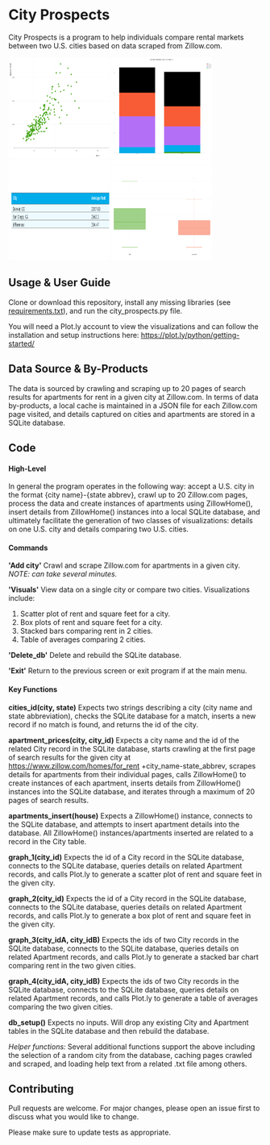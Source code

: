 # City Prospects
City Prospects is a program to help individuals compare rental markets between two U.S. cities based on data scraped from Zillow.com.

<!-- ![Rent & Square Footage in San Diego](https://github.com/Bcromas/507_city_prospects/blob/master/README_images/Rent%20SQFT%20Apts%20San%20Diego.png) -->

<img src="https://github.com/Bcromas/507_city_prospects/blob/master/README_images/Rent%20SQFT%20Apts%20San%20Diego.png" width="200" height="200"> <img src="https://github.com/Bcromas/507_city_prospects/blob/master/README_images/Stacked%20Bars%20Denver%2C%20CO-Miami%2C%20FL.png" width="200" height="200"> <img src="https://github.com/Bcromas/507_city_prospects/blob/master/README_images/AVG%20Apts%20Denver%2C%20CO-San%20Diego%2C%20CA.png" width="200" height="200"> <img src="https://github.com/Bcromas/507_city_prospects/blob/master/README_images/Box%20Plots%20Rent%20SQFT%20Philadelphia.png" width="200" height="200">

## Usage & User Guide
Clone or download this repository, install any missing libraries (see [requirements.txt](https://github.com/Bcromas/507_city_prospects/blob/master/requirements.txt)), and run the city_prospects.py file.

You will need a Plot.ly account to view the visualizations and can follow the installation and setup instructions here: https://plot.ly/python/getting-started/

## Data Source & By-Products
The data is sourced by crawling and scraping up to 20 pages of search results for apartments for rent in a given city at Zillow.com. In terms of data by-products, a local cache is maintained in a JSON file for each Zillow.com page visited, and details captured on cities and apartments are stored in a SQLite database.

## Code

#### High-Level
In general the program operates in the following way: accept a U.S. city in the format {city name}-{state abbrev}, crawl up to 20 Zillow.com pages, process the data and create instances of apartments using ZillowHome(), insert details from ZillowHome() instances into a local SQLite database, and ultimately facilitate the generation of two classes of visualizations: details on one U.S. city and details comparing two U.S. cities.

#### Commands
**'Add city'** Crawl and scrape Zillow.com for apartments in a given city. *NOTE: can take several minutes.*

**'Visuals'** View data on a single city or compare two cities. Visualizations include:
1. Scatter plot of rent and square feet for a city.
2. Box plots of rent and square feet for a city.
3. Stacked bars comparing rent in 2 cities.
4. Table of averages comparing 2 cities.

**'Delete_db'** Delete and rebuild the SQLite database.

**'Exit'** Return to the previous screen or exit program if at the main menu.

#### Key Functions
**cities_id(city, state)** Expects two strings describing a city (city name and state abbreviation), checks the SQLite database for a match, inserts a new record if no match is found, and returns the id of the city.

**apartment_prices(city, city_id)** Expects a city name and the id of the related City record in the SQLite database, starts crawling at the first page of search results for the given city at https://www.zillow.com/homes/for_rent +city_name-state_abbrev, scrapes details for apartments from their individual pages, calls ZillowHome() to create instances of each apartment, inserts details from ZillowHome() instances into the SQLite database, and iterates through a maximum of 20 pages of search results.

**apartments_insert(house)** Expects a ZillowHome() instance, connects to the SQLite database, and attempts to insert apartment details into the database. All ZillowHome() instances/apartments inserted are related to a record in the City table.

**graph_1(city_id)** Expects the id of a City record in the SQLite database, connects to the SQLite database, queries details on related Apartment records, and calls Plot.ly to generate a scatter plot of rent and square feet in the given city.

**graph_2(city_id)** Expects the id of a City record in the SQLite database, connects to the SQLite database, queries details on related Apartment records, and calls Plot.ly to generate a box plot of rent and square feet in the given city.

**graph_3(city_idA, city_idB)** Expects the ids of two City records in the SQLite database, connects to the SQLite database, queries details on related Apartment records, and calls Plot.ly to generate a stacked bar chart comparing rent in the two given cities.

**graph_4(city_idA, city_idB)** Expects the ids of two City records in the SQLite database, connects to the SQLite database, queries details on related Apartment records, and calls Plot.ly to generate a table of averages comparing the two given cities.

**db_setup()** Expects no inputs. Will drop any existing City and Apartment tables in the SQLite database and then rebuild the database.

*Helper functions:* Several additional functions support the above including the selection of a random city from the database, caching pages crawled and scraped, and loading help text from a related .txt file among others.

## Contributing
Pull requests are welcome. For major changes, please open an issue first to discuss what you would like to change.

Please make sure to update tests as appropriate.
